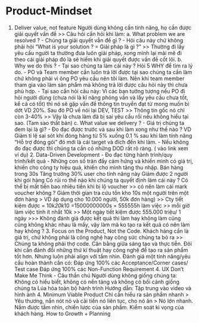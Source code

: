 # Product-Mindset
1. Deliver value, not feature Người dùng không cần tính năng, họ cần được giải quyết vấn đề >> Câu hỏi cần hỏi khi làm:  a. What problem we are resolved ?  - Chúng ta giải quyết vẫn đề gì ? - Hỏi câu này chứ không phải hỏi  “What is your solution ? = Giải pháp là gì ?” >> Thường đi lấy yêu cầu người ta thường đưa luôn giải pháp, xong mình lại mải mê đi theo cái giải pháp đó là sẽ hiếm khi giải quyết được vấn đề cốt lõi.  b. Why we do this ?  - Tại sao chúng ta làm cái này ? Hỏi 5 WHY để tìm ra lý do. - PO và Team member cần luôn trả lời được tại sao chúng ta cần làm chứ không phải vì ông PO yêu cầu nên tôi làm. Nên khi team member tham gia vào làm sản phẩm mà không trả lời được câu hỏi này thì chưa phù hợp.   - Tại sao cần hỏi câu này: Vì các bạn tưởng tượng nếu PO đi hỏi người dùng (chưa nói là kĩ năng phỏng vấn và lấy yêu cầu chưa tốt, kể cả có tốt) thì nó sẽ gặp vấn đề thông tin truyền đạt từ mong muốn bi dớt VD 20%. Sau đó PO về nói lại DEV, TEST >> Thông tin gốc nó chỉ còn 3-40% >> Vậy là chưa làm đã bị sai yêu cầu rồi nếu không hiểu tại sao. (Tam sao thất bản)  c. What value we delivery ? - Giá trị chúng ta đem lại là gì?  - Đo đạc được trước và sau khi làm xong như thế nào ? VD Giảm tỉ lệ sai sót khi đóng hàng từ 5% xuống 0.1 % sau khi làm tính năng “Hỗ trợ đóng gói” đó mới là cái target và đích đến khi làm. - Nếu không đo đạc được thì chúng ta cần có những DOD rất rõ ràng.  ( vào link xem ví dụ)  2. Data-Driven Development - Đo đạc từng hành trình/quy trình/kết quả - Những con số tràn đầy cảm hứng và khiến mình có giá trị, khiến cho công ty hiệu quả, khiến cho mình tăng thu nhập.  Bán hàng trong 30s  Tăng trưởng 30% user cho tính năng này  Giảm được 2 người khi gói hàng  Có rủi ro thế nào khi chúng ta quyết định làm cái này ? Có thể bị mất tiền bao nhiêu tiền khi bị lộ voucher >> có nên làm cái mark voucher không ?  Giảm thời gian tra cứu tồn kho 10s một người trên một đơn hàng > VD áp dụng cho 10.000 người, 50k đơn hàng) >> Cty tiết kiệm được = 10k*20k*10 =15000000000s = 555555h làm việc >> mỗi giờ làm việc tính ít nhất 10k >> Một ngày tiết kiệm được 555.000 triệu/ 1 ngày   >>> Không đánh giá được kết quả thì làm hay không làm cũng cũng không khác nhau là mấy, vậy làm mà ko tạo ra kết quả có nên làm hay không ?  3. Focus on the Product, Not the Code. Khách hàng cần là giá trị, chứ không phải là công nghệ hay công sức chúng ta bỏ ra >> Chúng ta không phải thợ code.  Cân bằng giữa sáng tạo và thực tiễn.  Đôi khi cần đánh đổi những thứ kĩ thuật hay công nghệ để tạo ra sản phẩm tốt hơn. Nhưng luôn phải align với tầm nhìn.  Đánh giá một tính năng/yêu cầu hoàn thành cần có:  Đáp ứng 100% các Acceptance/Corner cases/ Test case   Đáp ứng 100% các Non-Function Requirement  4. UX Don’t Make Me Think - Câu thần chú  Người dùng không giống chúng ta: Không có hiểu biết, không có nền tảng và không có bối cảnh giống chúng ta  Lúa hóa toàn bộ hành trình  Hướng dẫn: Tập trung vào video và hình ảnh  4. Minimum Viable Product Chỉ cần hiểu ra sản phẩm nhanh > Yêu thương, nắn nót nó và cải tiến nó liên tục, cho nó ăn > Nó lớn nhanh.  Nắm được tầm nhìn, chiến lược của sản phẩm.  Kiểm soát kì vọng của khách hàng.  How to Growth  + Planning    
